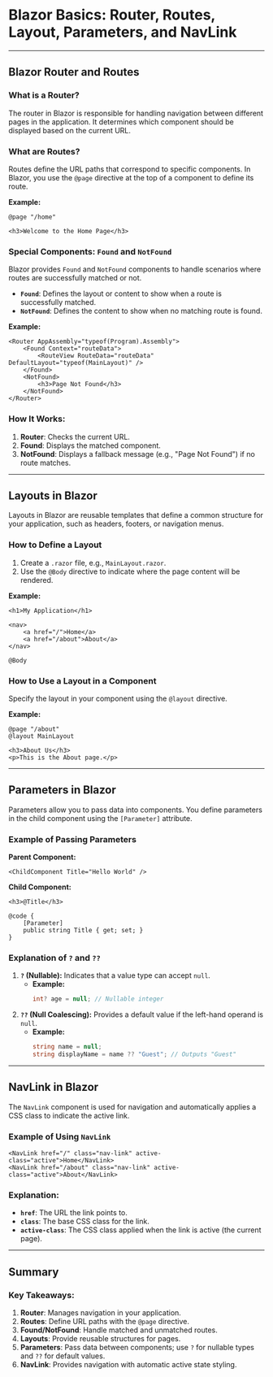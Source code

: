 # Blazor Basics: Router, Routes, Layout, Parameters, and NavLink

---

## Blazor Router and Routes

### What is a Router?
The router in Blazor is responsible for handling navigation between different pages in the application. It determines which component should be displayed based on the current URL.

### What are Routes?
Routes define the URL paths that correspond to specific components. In Blazor, you use the `@page` directive at the top of a component to define its route.

**Example:**
```razor
@page "/home"

<h3>Welcome to the Home Page</h3>
```

### Special Components: `Found` and `NotFound`
Blazor provides `Found` and `NotFound` components to handle scenarios where routes are successfully matched or not.

- **`Found`**: Defines the layout or content to show when a route is successfully matched.
- **`NotFound`**: Defines the content to show when no matching route is found.

**Example:**
```razor
<Router AppAssembly="typeof(Program).Assembly">
    <Found Context="routeData">
        <RouteView RouteData="routeData" DefaultLayout="typeof(MainLayout)" />
    </Found>
    <NotFound>
        <h3>Page Not Found</h3>
    </NotFound>
</Router>
```

### How It Works:
1. **Router**: Checks the current URL.
2. **Found**: Displays the matched component.
3. **NotFound**: Displays a fallback message (e.g., "Page Not Found") if no route matches.

---

## Layouts in Blazor
Layouts in Blazor are reusable templates that define a common structure for your application, such as headers, footers, or navigation menus.

### How to Define a Layout
1. Create a `.razor` file, e.g., `MainLayout.razor`.
2. Use the `@Body` directive to indicate where the page content will be rendered.

**Example:**
```razor
<h1>My Application</h1>

<nav>
    <a href="/">Home</a>
    <a href="/about">About</a>
</nav>

@Body
```

### How to Use a Layout in a Component
Specify the layout in your component using the `@layout` directive.

**Example:**
```razor
@page "/about"
@layout MainLayout

<h3>About Us</h3>
<p>This is the About page.</p>
```

---

## Parameters in Blazor
Parameters allow you to pass data into components. You define parameters in the child component using the `[Parameter]` attribute.

### Example of Passing Parameters
**Parent Component:**
```razor
<ChildComponent Title="Hello World" />
```

**Child Component:**
```razor
<h3>@Title</h3>

@code {
    [Parameter]
    public string Title { get; set; }
}
```

### Explanation of `?` and `??`
1. **`?` (Nullable):** Indicates that a value type can accept `null`.
   - **Example:**
     ```csharp
     int? age = null; // Nullable integer
     ```
2. **`??` (Null Coalescing):** Provides a default value if the left-hand operand is `null`.
   - **Example:**
     ```csharp
     string name = null;
     string displayName = name ?? "Guest"; // Outputs "Guest"
     ```

---

## NavLink in Blazor
The `NavLink` component is used for navigation and automatically applies a CSS class to indicate the active link.

### Example of Using `NavLink`
```razor
<NavLink href="/" class="nav-link" active-class="active">Home</NavLink>
<NavLink href="/about" class="nav-link" active-class="active">About</NavLink>
```

### Explanation:
- **`href`**: The URL the link points to.
- **`class`**: The base CSS class for the link.
- **`active-class`**: The CSS class applied when the link is active (the current page).

---

## Summary
### Key Takeaways:
1. **Router**: Manages navigation in your application.
2. **Routes**: Define URL paths with the `@page` directive.
3. **Found/NotFound**: Handle matched and unmatched routes.
4. **Layouts**: Provide reusable structures for pages.
5. **Parameters**: Pass data between components; use `?` for nullable types and `??` for default values.
6. **NavLink**: Provides navigation with automatic active state styling.

